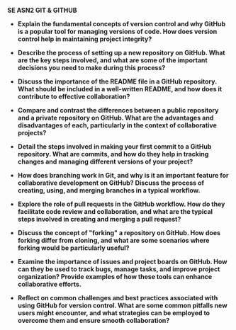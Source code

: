 **SE ASN2 GIT & GITHUB**
 
- **Explain the fundamental concepts of version control and why GitHub is a popular tool for managing versions of code. How does version control help in maintaining project integrity?**

- **Describe the process of setting up a new repository on GitHub. What are the key steps involved, and what are some of the important decisions you need to make during this process?**

- **Discuss the importance of the README file in a GitHub repository. What should be included in a well-written README, and how does it contribute to effective collaboration?**

- **Compare and contrast the differences between a public repository and a private repository on GitHub. What are the advantages and disadvantages of each, particularly in the context of collaborative projects?**

- **Detail the steps involved in making your first commit to a GitHub repository. What are commits, and how do they help in tracking changes and managing different versions of your project?**

- **How does branching work in Git, and why is it an important feature for collaborative development on GitHub? Discuss the process of creating, using, and merging branches in a typical workflow.**

- **Explore the role of pull requests in the GitHub workflow. How do they facilitate code review and collaboration, and what are the typical steps involved in creating and merging a pull request?**

- **Discuss the concept of "forking" a repository on GitHub. How does forking differ from cloning, and what are some scenarios where forking would be particularly useful?**

- **Examine the importance of issues and project boards on GitHub. How can they be used to track bugs, manage tasks, and improve project organization? Provide examples of how these tools can enhance collaborative efforts.**

- **Reflect on common challenges and best practices associated with using GitHub for version control. What are some common pitfalls new users might encounter, and what strategies can be employed to overcome them and ensure smooth collaboration?**
